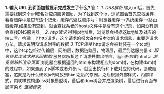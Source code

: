 **1. 输入 URL 到页面加载显示完成发生了什么?**
答：
*1. DNS解析*
输入url后，首先需要找到这个url域名对应的服务器ip，为了找到这个ip，浏览器会首先查找缓存，看看缓存中是否有这个记录，缓存的查找顺序为：浏览器缓存——>系统缓存——>路由器缓存,如果没有查到，就会查找系统的hosts文件中是否有这个记录，如果没有则会查找DNS服务器。
*2. http请求*
得到ip地址后，浏览器会根据这ip地址及对应的端口号，构建一个http请求，这个请求的报文会包括本次的请求信息，主要是请求方法，请求说明和请求附带的数据
*3. TCP连接*
http请求会被封装在一个tcp包中，这个tcp包经过传输层，网络层，数据链路层，物理层，最后到达服务器
*4. 服务器处理请求并返回数据*
服务器解析这个请求并做出响应，返回相应的html
*5. 浏览器解析渲染页面*
浏览器会根据返回的html来构建相应的dom树，在构建dom树的过程中，如果遇到了js脚本或者外部js，就会出执行和下载对应的代码，造成阻塞，这就是为什么建议js代码放到html之后的原因。之后根据外部样式，内部样式，内联样式构建css对象模型树，最后和dom树合并成渲染树，最后进行页面布局渲染
*6. 连接结束*